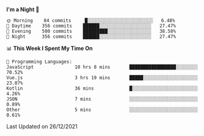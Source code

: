 <!--START_SECTION:waka-->
**I'm a Night 🦉** 

```text
🌞 Morning    84 commits     █░░░░░░░░░░░░░░░░░░░░░░░░   6.48% 
🌆 Daytime    356 commits    ██████░░░░░░░░░░░░░░░░░░░   27.47% 
🌃 Evening    500 commits    █████████░░░░░░░░░░░░░░░░   38.58% 
🌙 Night      356 commits    ██████░░░░░░░░░░░░░░░░░░░   27.47%

```


📊 **This Week I Spent My Time On** 

```text
💬 Programming Languages: 
JavaScript               10 hrs 8 mins       █████████████████░░░░░░░░   70.52% 
Vue.js                   3 hrs 19 mins       █████░░░░░░░░░░░░░░░░░░░░   23.07% 
Kotlin                   36 mins             █░░░░░░░░░░░░░░░░░░░░░░░░   4.26% 
JSON                     7 mins              ░░░░░░░░░░░░░░░░░░░░░░░░░   0.89% 
Other                    5 mins              ░░░░░░░░░░░░░░░░░░░░░░░░░   0.61%

```


 Last Updated on 26/12/2021
<!--END_SECTION:waka-->
